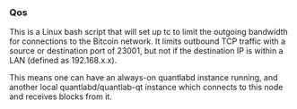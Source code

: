### Qos ###

This is a Linux bash script that will set up tc to limit the outgoing bandwidth for connections to the Bitcoin network. It limits outbound TCP traffic with a source or destination port of 23001, but not if the destination IP is within a LAN (defined as 192.168.x.x).

This means one can have an always-on quantlabd instance running, and another local quantlabd/quantlab-qt instance which connects to this node and receives blocks from it.
